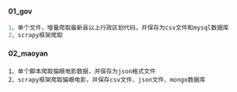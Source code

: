 #### 01_gov

```python
1、单个文件，增量爬取最新县以上行政区划代码，并保存为csv文件和mysql数据库
2、scrapy框架爬取
```

#### 02_maoyan

```
1、单个脚本爬取猫眼电影数据，并保存为json格式文件
2、scrapy框架爬取猫眼电影，并保存csv文件、json文件、mongo数据库
```

